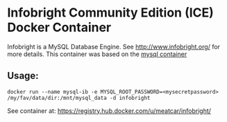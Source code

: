 Infobright Community Edition (ICE) Docker Container
=================

Infobright is a MySQL Database Engine. See http://www.infobright.org/ for more details.
This container was based on the [mysql container](https://registry.hub.docker.com/_/mysql/)

## Usage: 

    docker run --name mysql-ib -e MYSQL_ROOT_PASSWORD=<mysecretpassword> /my/fav/data/dir:/mnt/mysql_data -d infobright

See container at: https://registry.hub.docker.com/u/meatcar/infobright/
